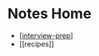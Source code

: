 # Notes Home

- [[interview-prep]]
- [[recipes]]

[//begin]: # "Autogenerated link references for markdown compatibility"
[interview-prep]: docs/interview-prep/interview-prep.md "interview prep"
[//end]: # "Autogenerated link references"
